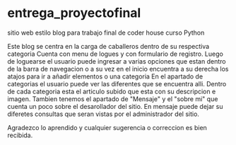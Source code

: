 # entrega_proyectofinal
sitio web estilo blog para trabajo final de coder house curso Python

Este blog se centra en la carga de caballeros dentro de su respectiva categoria
Cuenta con menu de logues y con formulario de registro.
Luego de loguearse el usuario puede ingresar a varias opciones que estan dentro de la barra de navegacion
o a su vez en el inicio encuentra a su derecha los atajos para ir a añadir elementos o una categoria
En el apartado de categorias el usuario puede ver las diferentes que se encuentra alli.
Dentro de cada categoria esta el articulo subido que esta con su descripcion e imagen.
Tambien tenemos el apartado de "Mensaje" y el "sobre mi" que cuenta un poco sobre el desarollador del sitio.
En mensaje puede dejar su diferetes consultas que seran vistas por el administrador del sitio.

Agradezco lo aprendido y cualquier sugerencia o correccion es bien recibida.